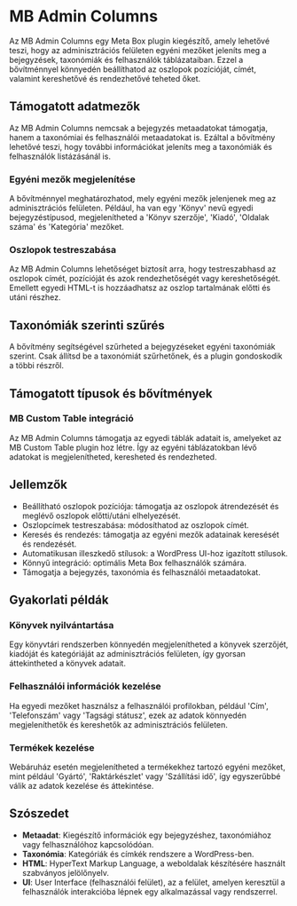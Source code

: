 # MB Admin Columns

Az MB Admin Columns egy Meta Box plugin kiegészítő, amely lehetővé teszi, hogy az adminisztrációs felületen egyéni mezőket jeleníts meg a bejegyzések, taxonómiák és felhasználók táblázataiban. Ezzel a bővítménnyel könnyedén beállíthatod az oszlopok pozícióját, címét, valamint kereshetővé és rendezhetővé teheted őket.

## Támogatott adatmezők

Az MB Admin Columns nemcsak a bejegyzés metaadatokat támogatja, hanem a taxonómiai és felhasználói metaadatokat is. Ezáltal a bővítmény lehetővé teszi, hogy további információkat jeleníts meg a taxonómiák és felhasználók listázásánál is.

### Egyéni mezők megjelenítése

A bővítménnyel meghatározhatod, mely egyéni mezők jelenjenek meg az adminisztrációs felületen. Például, ha van egy 'Könyv' nevű egyedi bejegyzéstípusod, megjelenítheted a 'Könyv szerzője', 'Kiadó', 'Oldalak száma' és 'Kategória' mezőket.

### Oszlopok testreszabása

Az MB Admin Columns lehetőséget biztosít arra, hogy testreszabhasd az oszlopok címét, pozícióját és azok rendezhetőségét vagy kereshetőségét. Emellett egyedi HTML-t is hozzáadhatsz az oszlop tartalmának előtti és utáni részhez.

## Taxonómiák szerinti szűrés

A bővítmény segítségével szűrheted a bejegyzéseket egyéni taxonómiák szerint. Csak állítsd be a taxonómiát szűrhetőnek, és a plugin gondoskodik a többi részről.

## Támogatott típusok és bővítmények

### MB Custom Table integráció

Az MB Admin Columns támogatja az egyedi táblák adatait is, amelyeket az MB Custom Table plugin hoz létre. Így az egyéni táblázatokban lévő adatokat is megjelenítheted, keresheted és rendezheted.

## Jellemzők

- Beállítható oszlopok pozíciója: támogatja az oszlopok átrendezését és meglévő oszlopok előtti/utáni elhelyezését.
- Oszlopcímek testreszabása: módosíthatod az oszlopok címét.
- Keresés és rendezés: támogatja az egyéni mezők adatainak keresését és rendezését.
- Automatikusan illeszkedő stílusok: a WordPress UI-hoz igazított stílusok.
- Könnyű integráció: optimális Meta Box felhasználók számára.
- Támogatja a bejegyzés, taxonómia és felhasználói metaadatokat.

## Gyakorlati példák

### Könyvek nyilvántartása

Egy könyvtári rendszerben könnyedén megjelenítheted a könyvek szerzőjét, kiadóját és kategóriáját az adminisztrációs felületen, így gyorsan áttekintheted a könyvek adatait.

### Felhasználói információk kezelése

Ha egyedi mezőket használsz a felhasználói profilokban, például 'Cím', 'Telefonszám' vagy 'Tagsági státusz', ezek az adatok könnyedén megjeleníthetők és kereshetők az adminisztrációs felületen.

### Termékek kezelése

Webáruház esetén megjelenítheted a termékekhez tartozó egyéni mezőket, mint például 'Gyártó', 'Raktárkészlet' vagy 'Szállítási idő', így egyszerűbbé válik az adatok kezelése és áttekintése.

## Szószedet

- **Metaadat**: Kiegészítő információk egy bejegyzéshez, taxonómiához vagy felhasználóhoz kapcsolódóan.
- **Taxonómia**: Kategóriák és címkék rendszere a WordPress-ben.
- **HTML**: HyperText Markup Language, a weboldalak készítésére használt szabványos jelölőnyelv.
- **UI**: User Interface (felhasználói felület), az a felület, amelyen keresztül a felhasználók interakcióba lépnek egy alkalmazással vagy rendszerrel.